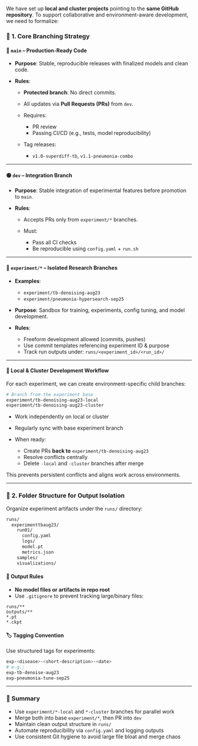 We have set up **local and cluster projects** pointing to the **same GitHub repository**. To support collaborative and environment-aware development, we need to formalize:

### 🧭 **1. Core Branching Strategy**

#### 🔵 `main` – Production-Ready Code

* **Purpose**: Stable, reproducible releases with finalized models and clean code.
* **Rules**:

  * **Protected branch**: No direct commits.
  * All updates via **Pull Requests (PRs)** from `dev`.
  * Requires:

    * PR review
    * Passing CI/CD (e.g., tests, model reproducibility)
  * Tag releases:

    * `v1.0-superdiff-tb`, `v1.1-pneumonia-combo`

---

#### 🟢 `dev` – Integration Branch

* **Purpose**: Stable integration of experimental features before promotion to `main`.
* **Rules**:

  * Accepts PRs only from `experiment/*` branches.
  * Must:

    * Pass all CI checks
    * Be reproducible using `config.yaml` + `run.sh`

---

#### 🧪 `experiment/*` – Isolated Research Branches

* **Examples**:

  * `experiment/tb-denoising-aug23`
  * `experiment/pneumonia-hypersearch-sep25`

* **Purpose**: Sandbox for training, experiments, config tuning, and model development.

* **Rules**:

  * Freeform development allowed (commits, pushes)
  * Use commit templates referencing experiment ID & purpose
  * Track run outputs under:
    `runs/<experiment_id>/<run_id>/`

---

#### 🧭 **Local & Cluster Development Workflow**

For each experiment, we can create environment-specific child branches:

```bash
# Branch from the experiment base
experiment/tb-denoising-aug23-local
experiment/tb-denoising-aug23-cluster
```

* Work independently on local or cluster
* Regularly sync with base experiment branch
* When ready:

  * Create PRs **back to** `experiment/tb-denoising-aug23`
  * Resolve conflicts centrally
  * Delete `-local` and `-cluster` branches after merge

This prevents persistent conflicts and aligns work across environments.

---

### 🧰 **2. Folder Structure for Output Isolation**

Organize experiment artifacts under the `runs/` directory:

```bash
runs/
  experimenttbaug23/
    run01/
      config.yaml
      logs/
      model.pt
      metrics.json
    samples/
    visualizations/
```

#### 📁 Output Rules

* **No model files or artifacts in repo root**
* Use `.gitignore` to prevent tracking large/binary files:

```gitignore
runs/**
outputs/**
*.pt
*.ckpt
```

#### 🏷️ Tagging Convention

Use structured tags for experiments:

```bash
exp-<disease>-<short-description>-<date>
# e.g.:
exp-tb-denoise-aug23
exp-pneumonia-tune-sep25
```

---

### 🧠 Summary

* Use `experiment/*-local` and `*-cluster` branches for parallel work
* Merge both into base `experiment/*`, then PR into `dev`
* Maintain clean output structure in `runs/`
* Automate reproducibility via `config.yaml` and logging outputs
* Use consistent Git hygiene to avoid large file bloat and merge chaos

